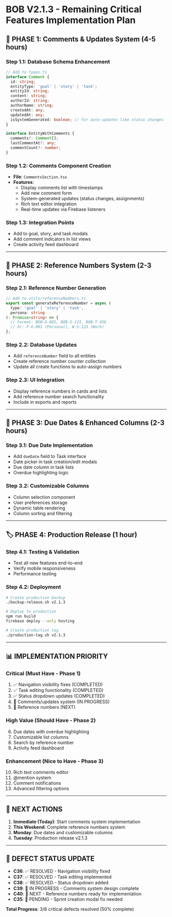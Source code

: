 # BOB V2.1.3 - Remaining Critical Features Implementation Plan

## 🎯 **PHASE 1: Comments & Updates System (4-5 hours)**

### **Step 1.1: Database Schema Enhancement**
```typescript
// Add to types.ts
interface Comment {
  id: string;
  entityType: 'goal' | 'story' | 'task';
  entityId: string;
  content: string;
  authorId: string;
  authorName: string;
  createdAt: any;
  updatedAt: any;
  isSystemGenerated: boolean; // for auto-updates like status changes
}

interface EntityWithComments {
  comments?: Comment[];
  lastCommentAt?: any;
  commentCount?: number;
}
```

### **Step 1.2: Comments Component Creation**
- **File**: `CommentsSection.tsx`
- **Features**: 
  - Display comments list with timestamps
  - Add new comment form
  - System-generated updates (status changes, assignments)
  - Rich text editor integration
  - Real-time updates via Firebase listeners

### **Step 1.3: Integration Points**
- Add to goal, story, and task modals
- Add comment indicators in list views
- Create activity feed dashboard

---

## 🔢 **PHASE 2: Reference Numbers System (2-3 hours)**

### **Step 2.1: Reference Number Generation**
```typescript
// Add to utils/referenceNumbers.ts
export const generateReferenceNumber = async (
  type: 'goal' | 'story' | 'task',
  persona: string
): Promise<string> => {
  // Format: BOB-G-001, BOB-S-123, BOB-T-456
  // Or: P-G-001 (Personal), W-S-123 (Work)
};
```

### **Step 2.2: Database Updates**
- Add `referenceNumber` field to all entities
- Create reference number counter collection
- Update all create functions to auto-assign numbers

### **Step 2.3: UI Integration**
- Display reference numbers in cards and lists
- Add reference number search functionality
- Include in exports and reports

---

## 📅 **PHASE 3: Due Dates & Enhanced Columns (2-3 hours)**

### **Step 3.1: Due Date Implementation**
- Add `dueDate` field to Task interface
- Date picker in task creation/edit modals
- Due date column in task lists
- Overdue highlighting logic

### **Step 3.2: Customizable Columns**
- Column selection component
- User preferences storage
- Dynamic table rendering
- Column sorting and filtering

---

## 🏷️ **PHASE 4: Production Release (1 hour)**

### **Step 4.1: Testing & Validation**
- Test all new features end-to-end
- Verify mobile responsiveness
- Performance testing

### **Step 4.2: Deployment**
```bash
# Create production backup
./backup-release.sh v2.1.3

# Deploy to production
npm run build
firebase deploy --only hosting

# Create production tag
./production-tag.sh v2.1.3
```

---

## 📊 **IMPLEMENTATION PRIORITY**

### **Critical (Must Have - Phase 1)**
1. ✅ Navigation visibility fixes (COMPLETED)
2. ✅ Task editing functionality (COMPLETED)  
3. ✅ Status dropdown updates (COMPLETED)
4. 🔄 Comments/updates system (IN PROGRESS)
5. 🔄 Reference numbers (NEXT)

### **High Value (Should Have - Phase 2)**
6. Due dates with overdue highlighting
7. Customizable list columns
8. Search by reference number
9. Activity feed dashboard

### **Enhancement (Nice to Have - Phase 3)**
10. Rich text comments editor
11. @mention system
12. Comment notifications
13. Advanced filtering options

---

## 🚀 **NEXT ACTIONS**

1. **Immediate (Today)**: Start comments system implementation
2. **This Weekend**: Complete reference numbers system
3. **Monday**: Due dates and customizable columns
4. **Tuesday**: Production release v2.1.3

---

## 📝 **DEFECT STATUS UPDATE**

- **C36**: ✅ RESOLVED - Navigation visibility fixed
- **C37**: ✅ RESOLVED - Task editing implemented  
- **C38**: ✅ RESOLVED - Status dropdown added
- **C39**: 🔄 IN PROGRESS - Comments system design complete
- **C40**: 🔄 NEXT - Reference numbers ready for implementation
- **C35**: 🔴 PENDING - Sprint creation modal fix needed

**Total Progress**: 3/6 critical defects resolved (50% complete)
